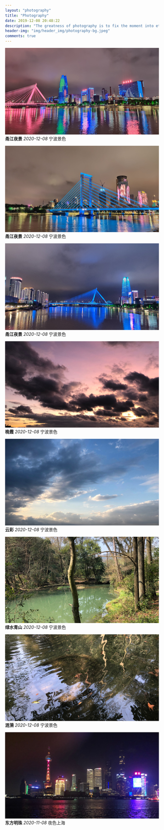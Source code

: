 ```yaml
---
layout: "photography"
title: "Photography"
date: 2019-12-08 20:48:22
description: "The greatness of photography is to fix the moment into eternity, Attach importance to surprise you inadvertently, this is one of the photography's charm!"
header-img: "img/header_img/photography-bg.jpeg"
comments: true
---
```


![甬江夜景](photo/yjyj1.jpeg)
<strong>甬江夜景</strong>
<em>2020-12-08</em>
<span>宁波景色</span>

![甬江夜景](photo/yjyj2.jpeg)
<strong>甬江夜景</strong>
<em>2020-12-08</em>
<span>宁波景色</span>

![甬江夜景](photo/yjyj3.jpeg)
<strong>甬江夜景</strong>
<em>2020-12-08</em>
<span>宁波景色</span>

![晚霞](photo/wx.jpeg)
<strong>晚霞</strong>
<em>2020-12-08</em>
<span>宁波景色</span>

![云彩](photo/yc.jpeg)
<strong>云彩</strong>
<em>2020-12-08</em>
<span>宁波景色</span>

![绿水青山](photo/lsqs.jpeg)
<strong>绿水青山</strong>
<em>2020-12-08</em>
<span>宁波景色</span>

![涟漪](photo/ly.jpeg)
<strong>涟漪</strong>
<em>2020-12-08</em>
<span>宁波景色</span>

![东方明珠](photo/dfmz.jpeg)
<strong>东方明珠</strong>
<em>2020-11-08</em>
<span>夜色上海</span>

